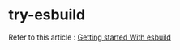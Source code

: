 # try-esbuild

Refer to this article : [Getting started With esbuild](https://devahoy.com/blog/getting-started-with-esbuild)


